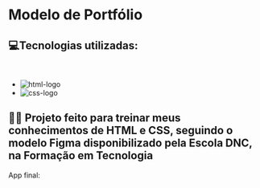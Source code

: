 # Modelo de Portfólio

 
 <h2>💻Tecnologias utilizadas: </h2><br>

 - <img src="https://img.shields.io/badge/HTML5-E34F26?style=for-the-badge&logo=html5&logoColor=white" alt="html-logo"/>
 - <img src="https://img.shields.io/badge/CSS3-1572B6?style=for-the-badge&logo=css3&logoColor=white" alt="css-logo"/>
 
 
 <h2> 👨‍💻 Projeto feito para treinar meus conhecimentos de HTML e CSS, seguindo o modelo Figma disponibilizado pela Escola DNC, na Formação em Tecnologia</h2>
 
 App final:
 
 
 <p align="center">
 

    
</p>

 
